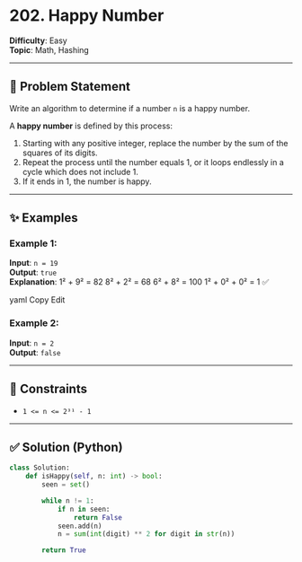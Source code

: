 # 202. Happy Number

**Difficulty**: Easy  
**Topic**: Math, Hashing

---

## 🚩 Problem Statement

Write an algorithm to determine if a number `n` is a happy number.

A **happy number** is defined by this process:

1. Starting with any positive integer, replace the number by the sum of the squares of its digits.
2. Repeat the process until the number equals 1, or it loops endlessly in a cycle which does not include 1.
3. If it ends in 1, the number is happy.

---

## ✨ Examples

### Example 1:
**Input**: `n = 19`  
**Output**: `true`  
**Explanation**:
1² + 9² = 82
8² + 2² = 68
6² + 8² = 100
1² + 0² + 0² = 1 ✅

yaml
Copy
Edit

### Example 2:
**Input**: `n = 2`  
**Output**: `false`  

---

## 🔐 Constraints

- `1 <= n <= 2³¹ - 1`

---

## ✅ Solution (Python)

```python
class Solution:
    def isHappy(self, n: int) -> bool:
        seen = set()

        while n != 1:
            if n in seen:
                return False
            seen.add(n)
            n = sum(int(digit) ** 2 for digit in str(n))

        return True

